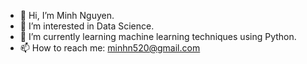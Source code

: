 - 👋 Hi, I’m Minh Nguyen.
- 👀 I’m interested in Data Science.
- 🌱 I’m currently learning machine learning techniques using Python.
- 📫 How to reach me: minhn520@gmail.com

<!---
minhn520/minhn520 is a ✨ special ✨ repository because its `README.md` (this file) appears on your GitHub profile.
You can click the Preview link to take a look at your changes.
--->
